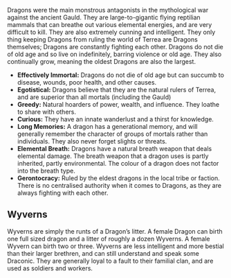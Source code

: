 Dragons were the main monstrous antagonists in the mythological war against the ancient Gauld. They are large-to-gigantic flying reptilian mammals that can breathe out various elemental energies, and are very difficult to kill. They are also extremely cunning and intelligent. They only thing keeping Dragons from ruling the world of Terrea are Dragons themselves; Dragons are constantly fighting each other. Dragons do not die of old age and so live on indefinitely, barring violence or old age. They also continually grow, meaning the oldest Dragons are also the largest.

- **Effectively Immortal:** Dragons do not die of old age but can succumb to disease, wounds, poor health, and other causes.
- **Egotistical:** Dragons believe that they are the natural rulers of Terrea, and are superior than all mortals (including the Gauld)
- **Greedy:** Natural hoarders of power, wealth, and influence. They loathe to share with others.
- **Curious:** They have an innate wanderlust and a thirst for knowledge.
- **Long Memories:** A dragon has a generational memory, and will generally remember the character of groups of mortals rather than individuals. They also never forget slights or threats.
- **Elemental Breath:** Dragons have a natural breath weapon that deals elemental damage. The breath weapon that a dragon uses is partly inherited, partly environmental. The colour of a dragon does not factor into the breath type.
- **Gerontocracy:** Ruled by the eldest dragons in the local tribe or faction. There is no centralised authority when it comes to Dragons, as they are always fighting with each other.

## Wyverns

Wyverns are simply the runts of a Dragon’s litter. A female Dragon can birth one full sized dragon and a litter of roughly a dozen Wyverns. A female Wyvern can birth two or three.
Wyverns are less intelligent and more bestial than their larger brethren, and can still understand  and speak some Draconic. They are generally loyal to a fault to their familial clan, and are used as soldiers and workers.
